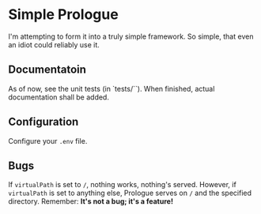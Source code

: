 # Simple Prologue
I'm attempting to form it into a truly simple framework.
So simple, that even an idiot could reliably use it.

## Documentatoin
As of now, see the unit tests (in `tests/``).
When finished, actual documentation shall be added.

## Configuration
Configure your `.env` file.

## Bugs
If `virtualPath` is set to `/`, nothing works, nothing's served.
However, if `virtualPath` is set to anything else,
Prologue serves on `/` and the specified directory.
Remember: **It's not a bug; it's a feature!**